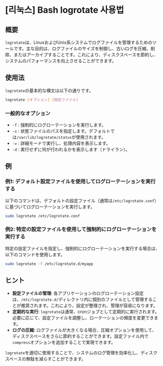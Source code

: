 # [리눅스] Bash logrotate 사용법

## 概要
`logrotate`は、LinuxおよびUnix系システムでログファイルを管理するためのツールです。主な目的は、ログファイルのサイズを制御し、古いログを圧縮、削除、またはアーカイブすることです。これにより、ディスクスペースを節約し、システムのパフォーマンスを向上させることができます。

## 使用法
`logrotate`の基本的な構文は以下の通りです。

```bash
logrotate [オプション] [設定ファイル]
```

### 一般的なオプション
- `-f` : 強制的にログローテーションを実行します。
- `-s` : 状態ファイルのパスを指定します。デフォルトでは`/var/lib/logrotate/status`が使用されます。
- `-v` : 詳細モードで実行し、処理内容を表示します。
- `-d` : 実行せずに何が行われるかを表示します（ドライラン）。

## 例
### 例1: デフォルト設定ファイルを使用してログローテーションを実行する
以下のコマンドは、デフォルトの設定ファイル（通常は`/etc/logrotate.conf`）に基づいてログローテーションを実行します。

```bash
sudo logrotate /etc/logrotate.conf
```

### 例2: 特定の設定ファイルを使用して強制的にログローテーションを実行する
特定の設定ファイルを指定し、強制的にログローテーションを実行する場合は、以下のコマンドを使用します。

```bash
sudo logrotate -f /etc/logrotate.d/myapp
```

## ヒント
- **設定ファイルの管理**: 各アプリケーションのログローテーション設定は、`/etc/logrotate.d/`ディレクトリ内に個別のファイルとして管理することが推奨されます。これにより、設定が整理され、管理が容易になります。
- **定期的な実行**: `logrotate`は通常、cronジョブとして定期的に実行されます。必要に応じて、設定ファイルを調整し、ローテーションの頻度を変更できます。
- **ログの圧縮**: ログファイルが大きくなる場合、圧縮オプションを使用して、ディスクスペースをさらに節約することができます。設定ファイル内で`compress`オプションを追加することで実現できます。

`logrotate`を適切に使用することで、システムのログ管理を効率化し、ディスクスペースの無駄を減らすことができます。